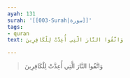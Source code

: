 ```yaml
---
ayah: 131
surah: '[[003-Surah|سورة]]'
tags:
- quran
text: وَاتَّقُوا النَّارَ الَّتِي أُعِدَّتْ لِلْكَافِرِينَ

---
```

> وَاتَّقُوا النَّارَ الَّتِي أُعِدَّتْ لِلْكَافِرِينَ
